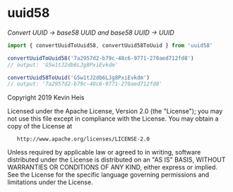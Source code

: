 # uuid58

_Convert UUID -> base58 UUID and base58 UUID -> UUID_

```javascript
import { convertUuidToUuid58, convertUuid58ToUuid } from 'uuid58'

convertUuidToUuid58('7a2957d2-b79c-48c6-9771-270aed712fd8')
// output: 'G5w1tJ2db6LJg8PxiEvkdm'

convertUuid58ToUuid('G5w1tJ2db6LJg8PxiEvkdm')
// output: '7a2957d2-b79c-48c6-9771-270aed712fd8'
```

   Copyright 2019 Kevin Heis

   Licensed under the Apache License, Version 2.0 (the "License");
   you may not use this file except in compliance with the License.
   You may obtain a copy of the License at

       http://www.apache.org/licenses/LICENSE-2.0

   Unless required by applicable law or agreed to in writing, software
   distributed under the License is distributed on an "AS IS" BASIS,
   WITHOUT WARRANTIES OR CONDITIONS OF ANY KIND, either express or implied.
   See the License for the specific language governing permissions and
   limitations under the License.
   
